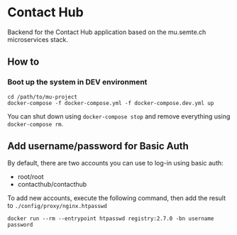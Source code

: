 # Contact Hub

Backend for the Contact Hub application based on the  mu.semte.ch microservices stack.

## How to

### Boot up the system in DEV environment

    cd /path/to/mu-project
    docker-compose -f docker-compose.yml -f docker-compose.dev.yml up

You can shut down using `docker-compose stop` and remove everything using `docker-compose rm`.


## Add username/password for Basic Auth

By default, there are two accounts you can use to log-in using basic auth:

- root/root
- contacthub/contacthub

To add new accounts, execute the following command, then add the result to `./config/proxy/nginx.htpasswd`

`docker run --rm --entrypoint htpasswd registry:2.7.0 -bn username password`

